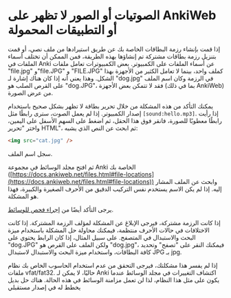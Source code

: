 # الصوتيات أو الصور لا تظهر على AnkiWeb أو التطبيقات المحمولة

إذا قمت بإنشاء رزمة البطاقات الخاصة بك عن طريق استيرادها من ملف نصي، أو قمت بتنزيل رزمة بطاقات مشتركة تم إنشاؤها بهذه الطريقة، فمن الممكن أن تختلف أسماء الملفات في Anki عن أسماء الملفات على الكمبيوتر. بعض الكمبيوترات تعامل ملفات "file.jpg" و"file.JPG" و "FILE.JPG" كملف واحد، بينما لا تعامل الكثير من الأجهزة بهذا الشكل. وهذا يعني أنه إذا كان هناك إشارة لـ "dog.jpg" في الرزمة وكان اسم الملف على القرص الصلب هو "dog.JPG"، فقد لا تتمكن بعض الأجهزة (بما في ذلك AnkiWeb) من عرض الصورة.

يمكنك التأكد من هذه المشكلة من خلال تحرير بطاقة لا تظهر بشكل صحيح باستخدام إصدار الكمبيوتر. إذا لم يعمل الصوت، سترى رابطًا مثل `[sound:hello.mp3]`. إذا رأيت رابطًا معطوبًا للصورة، فانقر فوق هذا الحقل، ثم اضغط على السهم الأسفل على اليمين، واختر "تحرير HTML"، ثم ابحث عن النص الذي يشبه:

```html
<img src="cat.jpg" />
```

سجل اسم الملف.

ثم افتح مجلد الوسائط في مجموعة Anki الخاصة بك ([https://docs.ankiweb.net/files.html#file-locations](https://docs.ankiweb.net/files.html#file-locations)) وابحث عن الملف المشار إليه. إذا لم يكن الاسم يستخدم نفس التركيب الدقيق من الأحرف الصغيرة والكبيرة، فهذا هو المشكلة.

يرجى التأكد أيضًا من [إجراء فحص للوسائط](https://docs.ankiweb.net/media.html#manually-adding-media).

إذا كانت الرزمة مشتركة، فيرجى الإبلاغ عن المشكلة لمؤلف الرزمة المشتركة. إذا كانت الاختلافات في حالات الأحرف منتظمة، فيمكنك محاولة حل المشكلة باستخدام ميزة البحث والاستبدال في المتصفح. على سبيل المثال، إذا كان الرابط يحتوي على "dog.JPG" ولكن الملف على القرص هو "dog.jpg"، فيمكنك النقر على "تصفح" وتحديد كافة البطاقات، واستخدام ميزة البحث والاستبدال لاستبدال JPG بـ jpg.

إذا لم يفسر هذا مشكلتك، فيرجى التحقق من عدم استخدام الحاسوب الخاص بك نظام ملفات vfat/fat32. حاليًا، لا يمكن لـ Anki اكتشاف التغييرات في مجلد الوسائط عندما يكون على مثل هذا النظام، لذا لن تعمل مزامنة الوسائط في هذه الحالة. هناك حل بديل يخطط له في إصدار مستقبلي
